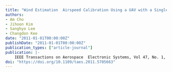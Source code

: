 ```yaml
---
title: "Wind Estimation  Airspeed Calibration Using a UAV with a Single-Antenna GPS Receiver  Pitot Tube"
authors:
- Am Cho
- Jihoon Kim
- Sanghyo Lee
- Changdon Kee
date: "2011-01-01T00:00:00Z"
publishDate: "2011-01-01T00:00:00Z"
publication_types: ["article-journal"]
publication: |-
    IEEE Transactions on Aerospace  Electronic Systems, Vol 47, No. 1, January, 2011, pp. 109-117
doi: "https://doi.org/10.1109/taes.2011.5705663"
---
```

